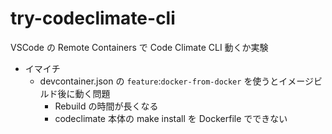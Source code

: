 # try-codeclimate-cli

VSCode の Remote Containers で Code Climate CLI 動くか実験

* イマイチ
  * devcontainer.json の `feature`:`docker-from-docker` を使うとイメージビルド後に動く問題
    * Rebuild の時間が長くなる
    * codeclimate 本体の make install を Dockerfile でできない
